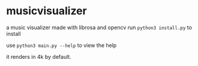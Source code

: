 # musicvisualizer
a music visualizer made with librosa and opencv
run `python3 install.py` to install

use `python3 main.py --help` to view the help

it renders in 4k by default.
